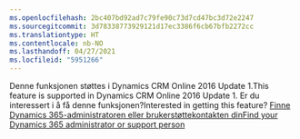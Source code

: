 ```yaml
---
ms.openlocfilehash: 2bc407bd92ad7c79fe90c73d7cd47bc3d72e2247
ms.sourcegitcommit: 3d78338773929121d17ec3386f6cb67bfb2272cc
ms.translationtype: HT
ms.contentlocale: nb-NO
ms.lasthandoff: 04/27/2021
ms.locfileid: "5951266"
---
```

<span data-ttu-id="895d5-101">Denne funksjonen støttes i Dynamics CRM Online 2016 Update 1.</span><span class="sxs-lookup"><span data-stu-id="895d5-101">This feature is supported in Dynamics CRM Online 2016 Update 1.</span></span> <span data-ttu-id="895d5-102">Er du interessert i å få denne funksjonen?</span><span class="sxs-lookup"><span data-stu-id="895d5-102">Interested in getting this feature?</span></span> [<span data-ttu-id="895d5-103">Finne Dynamics 365-administratoren eller brukerstøttekontakten din</span><span class="sxs-lookup"><span data-stu-id="895d5-103">Find your Dynamics 365 administrator or support person</span></span>](/dynamics365/customerengagement/on-premises/basics/find-administrator-support)